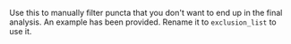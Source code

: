 Use this to manually filter puncta that you don't want to end up in the final analysis. An example has been provided. Rename it to `exclusion_list` to use it.
